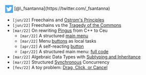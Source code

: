 <img src="twitter.png" style="vertical-align:middle">
[@\_fsantanna](https://twitter.com/_fsantanna)

- `[jun/22]` Freechains and [Ostrom's Principles](Freechains/cpr.md)
- `[jun/22]` Freechains vs the [Tragedy of the Commons](Freechains/tragedy.md)
- `[mar/22]` On rewriting [Pingus](Pingus/pingus.md) from C++ to Ceu
    - `[mar/22]` A structured [main menu](Pingus/menu.md)
    - `[mar/22]` Menu [buttons](Pingus/buttons.md) as local tasks
    - `[apr/22]` A self-reacting [button](Pingus/button.md)
    - `[apr/22]` A structured main menu: [full code](Pingus/menu-full.md)
- `[mar/22]` Algebraic Data Types with [Subtyping and Inheritance](adts.md)
- `[mar/22]` Structured [Synchronous](sc.md) Concurrency
- `[fev/22]` A toy problem: [Drag, Click, or Cancel](toy.md)
